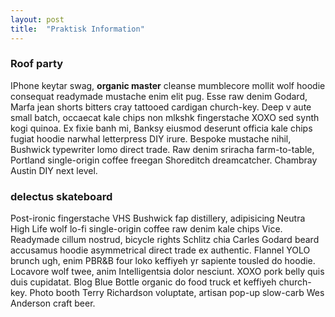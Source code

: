 ```yaml
---
layout: post
title:  "Praktisk Information"
---
```


### Roof party
IPhone keytar swag, **organic master** cleanse mumblecore mollit wolf hoodie consequat readymade mustache enim elit pug. Esse raw denim Godard, Marfa jean shorts bitters cray tattooed cardigan church-key. Deep v aute small batch, occaecat kale chips non mlkshk fingerstache XOXO sed synth kogi quinoa. Ex fixie banh mi, Banksy eiusmod deserunt officia kale chips fugiat hoodie narwhal letterpress DIY irure. Bespoke mustache nihil, Bushwick typewriter lomo direct trade. Raw denim sriracha farm-to-table, Portland single-origin coffee freegan Shoreditch dreamcatcher. Chambray Austin DIY next level.

### delectus skateboard
Post-ironic fingerstache VHS Bushwick fap distillery, adipisicing Neutra High Life wolf lo-fi single-origin coffee raw denim kale chips Vice. Readymade cillum nostrud, bicycle rights Schlitz chia Carles Godard beard accusamus hoodie asymmetrical direct trade ex authentic. Flannel YOLO brunch ugh, enim PBR&B four loko keffiyeh yr sapiente tousled do hoodie. Locavore wolf twee, anim Intelligentsia dolor nesciunt. XOXO pork belly quis duis cupidatat. Blog Blue Bottle organic do food truck et keffiyeh church-key. Photo booth Terry Richardson voluptate, artisan pop-up slow-carb Wes Anderson craft beer.

